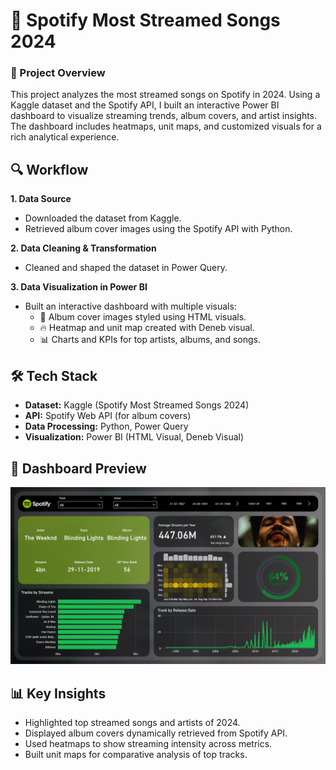 # 🎵 Spotify Most Streamed Songs 2024

### 📌 Project Overview

This project analyzes the most streamed songs on Spotify in 2024.
Using a Kaggle dataset and the Spotify API, I built an interactive Power BI dashboard to visualize streaming trends, album covers, and artist insights.
The dashboard includes heatmaps, unit maps, and customized visuals for a rich analytical experience.

## 🔍 Workflow
**1. Data Source**
  - Downloaded the dataset from Kaggle.
  - Retrieved album cover images using the Spotify API with Python.

**2. Data Cleaning & Transformation**
  - Cleaned and shaped the dataset in Power Query.

**3. Data Visualization in Power BI**
  - Built an interactive dashboard with multiple visuals:
    - 🎨 Album cover images styled using HTML visuals.
    - 🔥 Heatmap and unit map created with Deneb visual.
    - 📊 Charts and KPIs for top artists, albums, and songs.

## 🛠️ Tech Stack
- **Dataset:** Kaggle (Spotify Most Streamed Songs 2024)
- **API:** Spotify Web API (for album covers)
- **Data Processing:** Python, Power Query
- **Visualization:** Power BI (HTML Visual, Deneb Visual)

## 📸 Dashboard Preview
![dashboard](screenshots/ssDashboard.png)

## 📊 Key Insights
- Highlighted top streamed songs and artists of 2024.
- Displayed album covers dynamically retrieved from Spotify API.
- Used heatmaps to show streaming intensity across metrics.
- Built unit maps for comparative analysis of top tracks.
